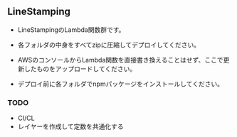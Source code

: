 ## LineStamping
- LineStampingのLambda関数群です。
- 各フォルダの中身をすべてzipに圧縮してデプロイしてください。
- AWSのコンソールからLambda関数を直接書き換えることはせず、ここで更新したものをアップロードしてください。

- デプロイ前に各フォルダでnpmパッケージをインストールしてください。

### TODO
- CI/CL
- レイヤーを作成して定数を共通化する
